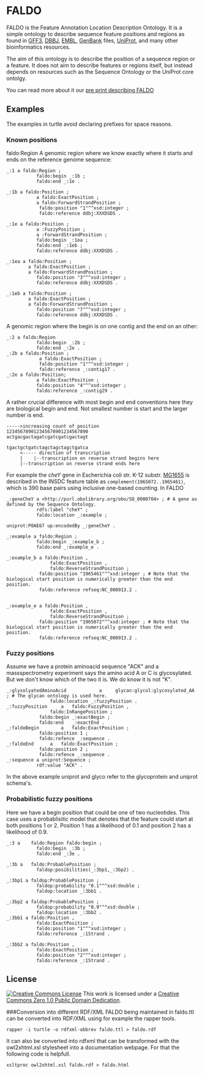 FALDO
=====

FALDO is the Feature Annotation Location Description Ontology.
It is a simple ontology to describe sequence feature positions and regions as found in 
[GFF3](http://www.sequenceontology.org/gff3.shtml), [DBBJ](http://www.ddbj.nig.ac.jp),
[EMBL](http://www.embl.org), [GenBank](http://www.ncbi.nlm.nih.gov/genbank) files,
[UniProt](http://www.uniprot.org), and many other bioinformatics resources.

The aim of this ontology is to describe the position of a sequence region or a feature.
It does not aim to describe features or regions itself, but instead depends on resources
such as the Sequence Ontology or the UniProt core ontolgy.

You can read more about it our [pre print describing FALDO](dx.doi.org/10.1101/002121)

Examples
--------

The examples in turtle avoid declaring prefixes for space reasons.

### Known positions
 faldo:Region
A genomic region where we know exactly where it starts and ends on the reference genome sequence:

```turtle
_:1 a faldo:Region ;
           faldo:begin _:1b ;
           faldo:end _:1e .

_:1b a faldo:Position ; 
           a faldo:ExactPosition ;
           a faldo:ForwardStrandPosition ;
            faldo:position "1"^^xsd:integer ;
            faldo:reference ddbj:XXXDSDS .

_:1e a faldo:Position ; 
           a :FuzzyPosition ;
           a :ForwardStrandPosition ;
           faldo:begin _:1ea ;
           faldo:end _:1eb ;
           faldo:reference ddbj:XXXDSDS .

_:1ea a faldo:Position ;
        a faldo:ExactPosition ;
        a faldo:ForwardStrandPosition ;
           faldo:position "3"^^xsd:integer ;
           faldo:reference ddbj:XXXDSDS .

_:1eb a faldo:Position ;
        a faldo:ExactPosition ;
        a faldo:ForwardStrandPosition ;
           faldo:position "7"^^xsd:integer ;
           faldo:reference ddbj:XXXDSDS .
```

A genomic region where the begin is on one contig and the end on an other:

```turtle
_:2 a faldo:Region
           faldo:begin _:2b ;
           faldo:end _:2e .
_:2b a faldo:Position ; 
            a faldo:ExactPosition ;
            faldo:position "1"^^xsd:integer ;
            faldo:reference _:contig17 .
_:2e a faldo:Position; 
           a faldo:ExactPosition ;
           faldo:position "4"^^xsd:integer ;
           faldo:reference _:contig29 .
```

A rather crucial difference with most begin and end conventions here they are biological begin and end. 
Not smallest number is start and the larger number is end.

```
----->increasing count of position
123456789012345678901234567890
actgacgactagatcgatcgatcgactagt

tgactgctgatctagctagctagctgatca
     <----- direction of transcription 
     |    |--transcription on reverse strand begins here
     |--transcription on reverse strand ends here      
```

For example the *cheY* gene in
Escherichia coli str. K-12 substr. [MG1655](http://www.ncbi.nlm.nih.gov/nuccore/NC_000913.2)
is described in the INSDC feature table as `complement(1965072..1965461)`,
which is 390 base pairs using inclusive one-based counting. In FALDO

```turtle
_:geneCheY a <http://purl.obolibrary.org/obo/SO_0000704> ; # A gene as defined by the Sequence Ontology.
           rdfs:label "cheY" ;
           faldo:location _:example ;

uniprot:P0AE67 up:encodedBy _:geneCheY .

_:example a faldo:Region ;
           faldo:begin _:example_b ;
           faldo:end _:example_e .

_:example_b a faldo:Position ,
                faldo:ExactPosition ,
                faldo:ReverseStrandPosition ;
            faldo:position "1965461"^^xsd:integer ; # Note that the biological start position is numerically greater than the end position.
            faldo:reference refseq:NC_000913.2 .


_:example_e a faldo:Position ,
                faldo:ExactPosition ,
                faldo:ReverseStrandPosition ;
            faldo:position "1965072"^^xsd:integer ; # Note that the biological start position is numerically greater than the end position.
            faldo:reference refseq:NC_000913.2 .
```

### Fuzzy positions

Assume we have a protein aminoacid sequence "ACK" and a massspectrometry experiment says the amino acid 
A or C is glycosylated. But we don't know which of the two it is. We do know it is not "K".


```turtle
_:glysolyatedAminoAcid            a 	glycan:glycol:glycosylated_AA ; # The glycan ontology is used here.
				faldo:location _:fuzzyPosition .
_:fuzzyPosition 	a 	faldo:FuzzyPosition ,
				faldo:InRangePosition ;
			faldo:begin _:exactBegin ;
			faldo:end   _:exactEnd .
_:faldoBegin		a	faldo:ExactPosition ;
			faldo:position 1 ;
			faldo:refence _:sequence .
_:faldoEnd		a	faldo:ExactPosition ;
			faldo:position 2 ;
			faldo:refence _:sequence .
_:sequence a uniprot:Sequence ;
           rdf:value "ACK" .
```
In the above example uniprot and glyco refer to the glycoprotein and uniprot schema's.

### Probabilistic fuzzy positions

Here we have a begin position that could be one of two nucleotides. This case uses
a probablisitic model that denotes that the feature could start at both positions 1 or 2. Position 1
has a likelihood of 0.1 and position 2 has a likelihood of 0.9. 

```turtle
_:3 a    faldo:Region faldo:begin ;
           faldo:begin _:3b ;
           faldo:end _:3e .

_:3b a   faldo:ProbablePosition ;
           faldop:posibilities(_:3bp1,_:3bp2) .

_:3bp1 a faldop:ProbablePosition ;
           faldop:probability "0.1"^^xsd:double ;
           faldop:location _:3bb1 .

_:3bp2 a faldop:ProbablePosition ;
           faldop:probability "0.9"^^xsd:double ;
           faldop:location _:3bb2 .
_:3bb1 a faldo:Position ,
           faldo:ExactPosition ;
           faldo:position "1"^^xsd:integer ;
           faldo:reference _:1Strand .

_:3bb2 a faldo:Position ,
           faldo:ExactPosition ;
           faldo:position "2"^^xsd:integer ;
           faldo:reference _:1Strand .
```

License
-------

[![Creative Commons License](http://creativecommons.org/images/deed/nolaw.png)](http://creativecommons.org/publicdomain/zero/1.0/) This work is licensed under a [Creative Commons Zero 1.0 Public Domain Dedication](http://creativecommons.org/publicdomain/zero/1.0/).


###Conversion into different RDF/XML
FALDO being maintained in faldo.ttl  can be converted into RDF/XML using for example the rapper tools.

```
rapper -i turtle -o rdfxml-abbrev faldo.ttl > faldo.rdf
```

It can also be converted into rdfxml that can be transformed with the owl2xhtml.xsl stylesheet into a documentation webpage.
For that the following code is helpfull.

```
xsltproc owl2xhtml.xsl faldo.rdf > faldo.html
```
